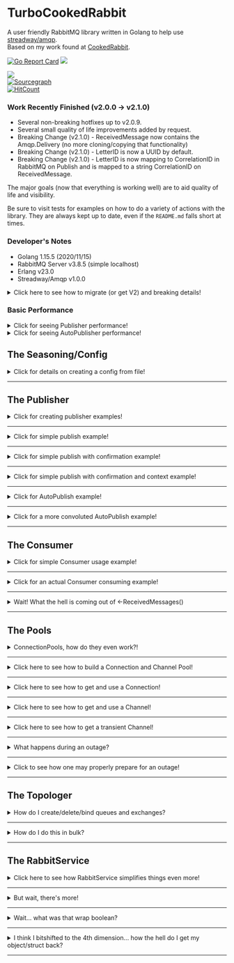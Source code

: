 # TurboCookedRabbit
 A user friendly RabbitMQ library written in Golang to help use <a href="https://github.com/streadway/amqp">streadway/amqp</a>.  
 Based on my work found at [CookedRabbit](https://github.com/houseofcat/RabbitMQ.Core).

[![Go Report Card](https://goreportcard.com/badge/github.com/houseofcat/turbocookedrabbit)](https://goreportcard.com/report/github.com/houseofcat/turbocookedrabbit)
<a title="" target="_blank" href="https://golangci.com/r/github.com/houseofcat/turbocookedrabbit"><img src="https://golangci.com/badges/github.com/houseofcat/turbocookedrabbit.svg"></a>  

<a title="Release" target="_blank" href="https://github.com/houseofcat/turbocookedrabbit/releases"><img src="https://img.shields.io/github/release/houseofcat/turbocookedrabbit.svg?style=flat-square"></a>  
[![Sourcegraph](https://sourcegraph.com/github.com/houseofcat/turbocookedrabbit/-/badge.svg)](https://sourcegraph.com/github.com/houseofcat/turbocookedrabbit?badge)  
[![HitCount](http://hits.dwyl.io/houseofcat/githubcom/houseofcat/turbocookedrabbit.svg)](http://hits.dwyl.io/houseofcat/githubcom/houseofcat/turbocookedrabbit)

### Work Recently Finished (v2.0.0 -> v2.1.0)
 * Several non-breaking hotfixes up to v2.0.9.
 * Several small quality of life improvements added by request.
 * Breaking Change (v2.1.0) - ReceivedMessage now contains the Amqp.Delivery (no more cloning/copying that functionality)
 * Breaking Change (v2.1.0) - LetterID is now a UUID by default.
 * Breaking Change (v2.1.0) - LetterID is now mapping to CorrelationID in RabbitMQ on Publish and is mapped to a string CorrelationID on ReceivedMessage.

The major goals (now that everything is working well) are to aid quality of life and visibility.

Be sure to visit tests for examples on how to do a variety of actions with the library. They are always kept up to date, even if the `README.md` falls short at times.

### Developer's Notes

 * Golang 1.15.5 (2020/11/15)
 * RabbitMQ Server v3.8.5 (simple localhost)
 * Erlang v23.0
 * Streadway/Amqp v1.0.0

<details><summary>Click here to see how to migrate (or get V2) and breaking details!</summary>
<p>

## TO GET (including V2)
`go get -u "github.com/houseofcat/turbocookedrabbit/v2"`  

If I hotfix legacy
`go get -u "github.com/houseofcat/turbocookedrabbit/v1"` 

To continue using legacy up to v1.2.3
`go get -u "github.com/houseofcat/turbocookedrabbit"`  

## TO UPGRADE TO V2
Everything is unified to TCR.  
Convert your imports to a single `"github.com/houseofcat/turbocookedrabbit/v2/pkg/tcr"`.  
And where you have `pools.` or `models.` or `publisher.` or `utils.` replace it with just this `tcr.`

Why am I being so complicated? See below...

### Started Semantic Versioning

 * Separate go.mods.
 * Separate pkgs.

All legacy work will be done with a new module `/v1/pkg/***`.    
All v2 work will be done with a new module `/v2/pkg/tcr`.   

Apologies for all the confusion but if I don't do this, apparently I couldn't use the v2.0.0 tagging system and allow people to `@upgrade`. This is a stupid design choice by the `Go Modules` and was irrevocably harder to get VSCode to understand what the hell I was trying to do and therefore, not shit it's pants.  

Learn more about the fabulous world of PhD's at Google designing things!  
https://blog.golang.org/v2-go-modules  

### Breaking Change Notice (v1.x.x -> v2.0.0)
Decided to opt-in for a near total rewrite. Simpler. Cleaner. Easier to use. The AutoPublish is now using PublishWithConfirmation and so what I now try to emulate is "At Least Once" style of delivery.  

Reason For Rewrite?  
I am better at Golang, in general, and I now have a year of experience using my own software in a production environment. This rewrite has an even stronger auto-recovery mechanism and even harder Publish (PublishWithConfirmation) system. In some ways, performance has significantly increased. In other ways, it sacrified performance for resilience.  

</p>
</details>

### Basic Performance

<details><summary>Click for seeing Publisher performance!</summary>
<p>

Test Settings
```
i7 8700K @ 4.7GHz  
Samsung EVO 970  
RabbitMQ Server 3.8.5 / Erlang 23.0 installed on the same host.    
Single Queue Publish (Without Confirmations)  
Messages Transient Type, 1500-2500 bytes, wrapped themselves, uncompressed.  
100,000 Count Publish Test  
NON-DEBUG
```

```
Benchmark Starts: 2020-07-01 13:01:37.6260111 -0400 EDT m=+0.044880301
Benchmark End: 2020-07-01 13:01:40.6130211 -0400 EDT m=+3.031890301
Messages: 33478.294348 msg/s
```

</p>
</details>

<details><summary>Click for seeing AutoPublisher performance!</summary>
<p>

Test Settings
```
i7 8700K @ 4.7GHz  
Samsung EVO 970  
RabbitMQ Server 3.8.5 / Erlang 23.0 installed on the same host.   
Single Queue Publish (With Confirmations) / Single Consumer  
Messages Durable Type, 1500-2500 bytes, wrapped themselves, uncompressed.  
Two Hour Stress Test, Consumer/Publisher running in tandem.  
DEBUG  
```

```
Failed to Queue For Publishing: 0
Publisher Errors: 0
Messages Published: 25882186
Messages Failed to Publish: 132
Consumer Errors: 0
Messages Acked: 25883360
Messages Failed to Ack: 0
Messages Received: 25883360
Messages Unexpected: 0
Messages Duplicated: 0
PASS
```

AutoPublisher (PublishWithConfirmation) averaged around `3,594.75 msg/s`.  
Consumer averaged around `3,594.91 msg/s`. Probably limited to the AutoPublisher.  

</p>
</details>

## The Seasoning/Config

<p><details><summary>Click for details on creating a config from file!</summary>

The config.json is just a **quality of life** feature. You don't have to use it. I just like how easy it is to change configurations on the fly.

```golang
config, err := tcr.ConvertJSONFileToConfig("testseasoning.json")
```

The full structure `RabbitSeasoning` is available under `pkg/tcr/configs.go`

</p>
</details>

---

## The Publisher

<details><summary>Click for creating publisher examples!</summary>
<p>

Assuming you have a **ConnectionPool** already setup. Creating a publisher can be achieved like so:

```golang
publisher := tcr.NewPublisherFromConfig(Seasoning, ConnectionPool)
```

</p>
</details>

---

<details><summary>Click for simple publish example!</summary>
<p>

Once you have a publisher, you can perform a relatively simple publish.

```golang
letter := tcr.CreateMockLetter(1, "", "TcrTestQueue", nil)
publisher.Publish(letter)
```

This **CreateMockLetter** method creates a simple HelloWorld message letter with no ExchangeName and a QueueName/RoutingKey of `"TcrTestQueue"`. The helper function creates bytes for "h e l l o   w o r l d" as a message body.

The concept of a Letter may seem clunky but the real advantage is async publishing and replay-ability. And you still have `streadway/amqp` to rely on should prefer simple publshing straight to an `amqp.Channel`.

</p>
</details>

---

<details><summary>Click for simple publish with confirmation example!</summary>
<p>

We use PublishWithConfirmation when we want a more resilient publish mechanism. It will wait for a publish confirmation until timeout.

```golang
letter := tcr.CreateMockRandomLetter("TcrTestQueue")
publisher.PublishWithConfirmation(letter, time.Millisecond*500)

WaitLoop:
for {
	select {
	case receipt := <-publisher.PublishReceipts():
		if !receipt.Success {
			// log?
			// requeue?
			// break WaitLoop?
		}
	default:
		time.Sleep(time.Millisecond * 1)
	}
}
```

The default behavior for a RabbitService subscribed to a publisher's PublishReceipts() is to automatically retry `Success == false` receipts with `QueueLetter()`.

</p>
</details>

---

<details><summary>Click for simple publish with confirmation and context example!</summary>
<p>

```golang
ctx, cancel := context.WithTimeout(context.Background(), time.Duration(1)*time.Minute)
letter := tcr.CreateMockRandomLetter("TcrTestQueue")

publisher.PublishWithConfirmationContext(ctx, letter)

WaitLoop:
for {
	select {
	case receipt := <-publisher.PublishReceipts():
		if !receipt.Success {
			// log?
			// requeue?
			// break WaitLoop?
		}
	default:
		time.Sleep(time.Millisecond * 1)
	}
}

cancel()
```
</p>
</details>

---

<details><summary>Click for AutoPublish example!</summary>
<p>

Once you have a publisher, you can perform **StartAutoPublishing**!

```golang
// This tells the Publisher to start reading an **internal queue**, and process Publishing concurrently but with individual RabbitMQ channels.
publisher.StartAutoPublishing()

GetPublishReceipts:
for {
    select {
case receipt := <-publisher.PublishReceipts():
		if !receipt.Success {
			// log?
			// requeue?
			// break WaitLoop?
		}
    default:
        time.Sleep(1 * time.Millisecond)
    }
}
```
Then just invoke QueueLetter to queue up a letter on send. It returns false if it failed to queue up the letter to send. Usually that happens when Shutdown has been called.  

```golang
ok := publisher.QueueLetter(letter) // How simple is that!
```

...or more complex such as...

```golang
for _, letter := range letters {
    if publisher.QueueLetter(letter) {
		//report sucess
	}
}
```

So you can see why we use these message containers called **letter**. The letter has the **body** and **envelope** inside of it. It has everything you need to publish it. Think of it a small, highly configurable, **message body** and the intended **address**. This allows for async replay on failure.

Notice that you don't have anything to do with channels and connections (even on outage)!

</p>
</details>

---

<details><summary>Click for a more convoluted AutoPublish example!</summary>
<p>

Let's say the above example was too simple for you... ...let's up the over engineering a notch on what you can do with AutoPublish.

```golang
publisher.StartAutoPublish() // this will retry based on the Letter.RetryCount passed in.

timer := time.NewTimer(1 * time.Minute) // Stop Listening to notifications after 1 minute.

messageCount = 1000
connectionErrors := 0
successCount := 0
failureCount := 0

ReceivePublishConfirmations:
    for {
        select {
        case <-timer.C:
            break ReceivePublishConfirmations  
        case err := <-connectionPool.Errors():
            if err != nil {
                connectionErrors++ // Count ConnectionPool failures.
            }
            break
    	case publish := <-publisher.PublishReceipts():
            if publish.Success {
                successCount++
            } else {
                failureCount++
            }

            // I am only expecting to publish 1000 messages
            if successCount+failureCount == messageCount { 
                break ReceivePublishConfirmations
            }

            break
        default:
            time.Sleep(1 * time.Millisecond)
            break
        }
    }
```

We have finished our work, we **succeeded** or **failed** to publish **1000** messages. So now we want to shutdown everything!

```golang
publisher.Shutdown(false)
```

</p>
</details>

---

## The Consumer

<details><summary>Click for simple Consumer usage example!</summary>
<p>

Consumer provides a simple Get and GetBatch much like the Publisher has a simple Publish.

```golang
delivery, err := consumer.Get("TcrTestQueue")
```

Exit Conditions:

 * On Error: Error Return, Nil Message Return
 * On Not Ok: Nil Error Return, Nil Message Return
 * On OK: Nil Error Return, Message Returned

We also provide a simple Batch version of this call.


```golang
delivery, err := consumer.GetBatch("TcrTestQueue", 10)
```

Exit Conditions:

 * On Error: Error Return, Nil Messages Return
 * On Not Ok: Nil Error Return, Available Messages Return (0 upto (nth - 1) message)
 * When BatchSize is Reached: Nil Error Return, All Messages Return (n messages)

</p>
</details>

---

<details><summary>Click for an actual Consumer consuming example!</summary>
<p>

Let's start with the ConsumerConfig, and again, the config is just a **quality of life** feature. You don't have to use it.

Here is a **JSON map/dictionary** wrapped in a **ConsumerConfigs**.

```javascript
"ConsumerConfigs": {
	"TurboCookedRabbitConsumer-Ackable": {
		"Enabled": true,
		"QueueName": "TcrTestQueue",
		"ConsumerName": "TurboCookedRabbitConsumer-Ackable",
		"AutoAck": false,
		"Exclusive": false,
		"NoWait": false,
		"QosCountOverride": 100,
		"SleepOnErrorInterval": 0,
		"SleepOnIdleInterval": 0
	}
},
```

And finding this object after it was loaded from a JSON file.

```golang
consumerConfig, ok := config.ConsumerConfigs["TurboCookedRabbitConsumer-AutoAck"]
```

Creating the Consumer from Config after creating a ConnectionPool.

```golang
consumer := consumer.NewConsumerFromConfig(consumerConfig, connectionPool)
```

Then start Consumer?

```golang
consumer.StartConsuming()
```

Thats it! Wait where our my messages?! MY QUEUE IS DRAINING!

Oh, right! That's over here, keeping with the ***out of process design***...

```golang
ConsumeMessages:
    for {
        select {
        case message := <-consumer.Messages():

            requeueError := false
            var err error
            /* Do something with the message! */
            if message.IsAckable { // Message might be Ackable - be sure to check!
                if err != nil {
                    message.Nack(requeueError)
                }

                message.Acknowledge()
            }

        default:
            time.Sleep(100 * time.Millisecond) // No messages == optional nap time.
        }
    }
```

Alternatively you could provide an action for the consumer (this will bypass your internal message buffer).

```golang
consumer.StartConsumingWithAction(
		func(msg *tcr.ReceivedMessage) {
			if err := msg.Acknowledge(); err != nil {
				fmt.Printf("Error acking message: %v\r\n", msg.Body)
			}
		})
```

</p>
</details>

---

<details><summary>Wait! What the hell is coming out of <-ReceivedMessages()</summary>
<p>

Great question. I toyed with the idea of returning Letters like Publisher uses (and I may still at some point) but for now you receive a `tcr.ReceivedMessage`.

***But... why***? Because the payload/data/message body is in there but, more importantly, it contains the means of quickly acking the message! It didn't feel right being merged with a `tcr.Letter`. I may revert and use the base `amqp.Delivery` which does all this and more... I just didn't want users to have to also pull in `streadway/amqp` to simplify their imports. If you were already using it wouldn't be an issue. This design is still being code reviewed in my head.

One of the complexities of RabbitMQ is that you need to Acknowledge off the same Channel that it was received on. That makes out of process designs like mine prone to two things: hackery and/or memory leaks (passing the channels around everywhere WITH messages).

There are two things I **hate** about RabbitMQ
 * Channels close on error.
 * Messages have to be acknowledge on the same channel.

What I have attempted to do is to make your life blissful by not forcing you to deal with it. The rules are still there, but hopefully, I give you the tools to not stress out about it and to simplify **out of process** acknowledgements.

That being said, there is only so much I can hide in my library, which is why I have exposed .Errors(), so that you can code and log accordingly.

```golang
err := consumer.StartConsuming()
// Handle failure to start.

ctx, cancel := context.WithTimeout(context.Background(), time.Duration(1)*time.Minute) // Timeouts

ConsumeMessages:
for {
    select {
    case <-ctx.Done():
        fmt.Print("\r\nContextTimeout\r\n")
        break ConsumeMessages
    case message := <-consumer.ReceivedMessages(): // View Messages
        fmt.Printf("Message Received: %s\r\n", string(message.Body))
    case err := <-consumer.Errors(): // View Consumer errors
        /* Handle */
    case err := <-ConnectionPool.Errors(): // View ConnectionPool errors
        /* Handle */
    default:
        time.Sleep(100 * time.Millisecond)
        break
    }
}
```

Here you may trigger StopConsuming with this

```golang
immediately := false
flushMessages := false
err = consumer.StopConsuming(immediately, flushMessages)
```

But be mindful there are Channel Buffers internally that may be full and goroutines waiting to add even more.

I have provided some tools that can be used to help with this. You will see them sprinkled periodically through my tests.

```golang
consumer.FlushStop() // could have been called more than once.
consumer.FlushErrors() // errors can quickly build up if you stop listening to them
consumer.FlushMessages() // lets say the ackable messages you have can't be acked and you just need to flush them all out of memory
```

Becareful with `FlushMessages()`. If you are `autoAck = true` and receiving ackAble messages, this is not safe. You will **wipe them from your memory** and ***they are not still in the original queue!*** If you were using manual ack, i.e. `autoAck = false` then you are free to do so safely. Your next consumer will pick up where you left off.

Here I demonstrate a very busy ***ConsumerLoop***. Just replace all the counter variables with logging and then an action performed with the message and this could be a production microservice loop.

```golang
ConsumeLoop:
	for {
		select {
		case <-timeOut:
			break ConsumeLoop
		case receipt := <-publisher.PublishReceipts():
			if receipt.Success {
				fmt.Printf("%s: Published Success - LetterID: %d\r\n", time.Now(), receipt.LetterID)
				messagesPublished++
			} else {
				fmt.Printf("%s: Published Failed Error - LetterID: %d\r\n", time.Now(), receipt.LetterID)
				messagesFailedToPublish++
			}
		case err := <-ConnectionPool.Errors():
			fmt.Printf("%s: ConnectionPool Error - %s\r\n", time.Now(), err)
			connectionPoolErrors++
		case err := <-consumer.Errors():
			fmt.Printf("%s: Consumer Error - %s\r\n", time.Now(), err)
			consumerErrors++
		case message := <-consumer.ReceivedMessages():
			messagesReceived++
			fmt.Printf("%s: ConsumedMessage\r\n", time.Now())
			go func(msg *tcr.ReceivedMessage) {
				err := msg.Acknowledge()
				if err != nil {
					fmt.Printf("%s: AckMessage Error - %s\r\n", time.Now(), err)
					messagesFailedToAck++
				} else {
					fmt.Printf("%s: AckMessaged\r\n", time.Now())
					messagesAcked++
				}
			}(message)
		default:
			time.Sleep(100 * time.Millisecond)
		}
	}
```


</p>
</details>

---

## The Pools

<details><summary>ConnectionPools, how do they even work?!</summary>
<p>

ChannelPools have been removed for simplification. Unfortunately for the ConnectionPool, there is still a bit of complexity here. If you have one Connection, I generally recommend around 5 Channels to be built on top of each connection. Your mileage may vary so be sure to test!

Ex.) ConnectionCount: 5 => ChannelCount: 25  

I allow most features to be configurable via PoolConfig.  

```javascript
"PoolConfig": {
	"URI": "amqp://guest:guest@localhost:5672/",
	"ConnectionName": "TurboCookedRabbit",
	"SleepOnErrorInterval": 100,
	"MaxCacheChannelCount": 50,
	"MaxConnectionCount": 10,
	"Heartbeat": 30,
	"ConnectionTimeout": 10,
	"TLSConfig": {
		"EnableTLS": false,
		"PEMCertLocation": "test/catest.pem",
		"LocalCertLocation": "client/cert.ca",
		"CertServerName": "hostname-in-cert"
	}
}
```

There is a chance for a pause/delay/lag when there are no Connections/Channels available. High performance on your system may require fine tuning and benchmarking. The thing is though, you can't just add Connections and Channels evenly. Connections, server side, are not an infinite resource (channel construction/destruction isn't really either!). You can't keep just adding connections though so I alleviate that by keeping them cached/pooled for you.

The following code demonstrates one super important part with ConnectionPools: **flag erred Channels**. RabbitMQ server closes Channels on error, meaning this little guy is dead. You normally won't know it's dead until the next time you use it - and that can mean messages lost. By flagging the channel as having had an error, when returning it, we process the dead channel and attempt replace it.

```golang
// Publish sends a single message to the address on the letter using a cached ChannelHost.
// Subscribe to PublishReceipts to see success and errors.
// For proper resilience (at least once delivery guarantee over shaky network) use PublishWithConfirmation
func (pub *Publisher) Publish(letter *Letter, skipReceipt bool) {

	chanHost := pub.ConnectionPool.GetChannelFromPool()

	err := chanHost.Channel.Publish(
		letter.Envelope.Exchange,
		letter.Envelope.RoutingKey,
		letter.Envelope.Mandatory,
		letter.Envelope.Immediate,
		amqp.Publishing{
			ContentType:  letter.Envelope.ContentType,
			Body:         letter.Body,
			Headers:      amqp.Table(letter.Envelope.Headers),
			DeliveryMode: letter.Envelope.DeliveryMode,
		},
	)

	if !skipReceipt {
		pub.publishReceipt(letter, err)
	}

	pub.ConnectionPool.ReturnChannel(chanHost, err != nil)
}
```

</p>
</details>

---

<details><summary>Click here to see how to build a Connection and Channel Pool!</summary>
<p>

Um... this is the easy relatively easy to do with configs.

```golang
cp, err := tcr.NewConnectionPool(Seasoning.PoolConfig)
if err != nil {
	// blow up
}
```

</p>
</details>

---

<details><summary>Click here to see how to get and use a Connection!</summary>
<p>

This isn't really necessary to use `amqp.Connection` directly in my library, but you are free to do so.

```golang
connHost, err := ConnectionPool.GetConnection()
channel, err := connHost.Connection.Channel()
if err != nil {
	ConnectionPool.ReturnConnection(connHost, true)
}
ConnectionPool.ReturnConnection(connHost, false)
```

This ChannelHost is like a wrapper around the AmqpChannel that adds a few features like Errors and ReturnMessages. You also don't have to use my Publisher, Consumer, and Topologer, or RabbitService. You can use the ConnectionPool by itself if you just like the idea of backing your already existing code behind a ConnectionPool that has recovery and TCP socket load balancing!

The Publisher/Consumer/Topologer all use code similar to this and should help provide a simple understanding of the ConnectionPool.

```golang
chanHost := ConnectionPool.GetChannelFromPool()
err := chanHost.Channel.Publish(
		exchangeName,
		routingKey,
		mandatory,
		immediate,
		amqp.Publishing{
			ContentType: contentType,
			Body:        body,
		},
    )
ConnectionPool.ReturnChannel(chanHost, err != nil)
```

</p>
</details>

---

<details><summary>Click here to see how to get and use a Channel!</summary>
<p>

```golang
chanHost := ConnectionPool.GetChannelFromPool()

ConnectionPool.ReturnChannel(chanHost, false)
```

This ChannelHost is like a wrapper around the AmqpChannel that adds a few features like Errors and ReturnMessages. You also don't have to use my Publisher, Consumer, and Topologer, or RabbitService. You can use the ConnectionPool yourself if you just like the idea of backing your already existing code behind a ConnectionPool that has recovery and TCP socket load balancing!

The Publisher/Consumer/Topologer all use code similar to this!

```golang
chanHost := ConnectionPool.GetChannelFromPool()
err := chanHost.Channel.Publish(
		exchangeName,
		routingKey,
		mandatory,
		immediate,
		amqp.Publishing{
			ContentType: contentType,
			Body:        body,
		},
    )
ConnectionPool.ReturnChannel(chanHost, err != nil)
```

</p>
</details>

---

<details><summary>Click here to see how to get a transient Channel!</summary>
<p>

This should look like pretty standard RabbitMQ code once you get a normal `amqp.Channel` out.

```golang
ackable := true
channel := ConnectionPool.GetTransientChannel(ackable)
defer channel.Close() // remember to close when you are done!
```

</p>
</details>

---

<details><summary>What happens during an outage?</summary>
<p>

You will get errors performing actions. You indicate to the library your action failed, `err != nil`, and we will try restoring connectivity for you.

</p>
</details>

---

<details><summary>Click to see how one may properly prepare for an outage!</summary>
<p>

Observe a retry publish strategy with the following code example:

```golang
cp, err := tcr.NewConnectionPool(Seasoning.PoolConfig)
if err != nil {
	// blow up
}

iterations := 0
retryCount := 10

for iterations < retryCount {

	chanHost := ConnectionPool.GetChannelFromPool() // we are always getting channels on each publish

	letter := tcr.CreateMockRandomLetter("TcrTestQueue")

	err := chanHost.Channel.Publish(
		letter.Envelope.Exchange,
		letter.Envelope.RoutingKey,
		letter.Envelope.Mandatory,
		letter.Envelope.Immediate,
		amqp.Publishing{
			ContentType: letter.Envelope.ContentType,
			Body:        letter.Body,
		},
	)

	if err == nil {
		ConnectionPool.ReturnChannel(chanHost, false) // we are always returning the channels
		break 
	}

	ConnectionPool.ReturnChannel(chanHost, true) // we are always returning the channels
	time.Sleep(10 * time.Second)
	iterations++

	if iterations == 10 {
		break
	}
}

cp.Shutdown()
```

You can create publishing tests in loops while manually shutting down the RabbitMQ connections! This is great for chaos engineering testing!  

Severing all connections:  
`C:\Program Files\RabbitMQ Server\rabbitmq_server-3.8.5\sbin>rabbitmqctl.bat close_all_connections "suck it, trebek"`  

SleepOnErrorInterval aids in slowing the system down when errors are occurring. Stops you from rapidly taking down your RabbitMQ nodes when they are experiencing issues.

```javascript
"PoolConfig": {
	"URI": "amqp://guest:guest@localhost:5672/",
	"ConnectionName": "TurboCookedRabbit",
	"SleepOnErrorInterval": 100,
	"MaxCacheChannelCount": 50,
	"MaxConnectionCount": 10,
	"Heartbeat": 30,
	"ConnectionTimeout": 10,
	"TLSConfig": {
		"EnableTLS": false,
		"PEMCertLocation": "test/catest.pem",
		"LocalCertLocation": "client/cert.ca",
		"CertServerName": "hostname-in-cert"
	}
},
```

</p>
</details>

---

## The Topologer

<details><summary>How do I create/delete/bind queues and exchanges?</summary>
<p>

Coming from plain `streadway/amqp` there isn't too much to it. Call the right method with the right parameters.

I have however integrated those relatively painless methods now with a ConnectionPool and added a `TopologyConfig` for a JSON style of batch topology creation/binding. The real advantages here is that I allow things in bulk and allow you to build topology from a **topology.json** file.

Creating an Exchange with a `tcr.Exchange`

```golang
err := top.CreateExchangeFromConfig(exchange) // tcr.Exchange
if err != nil {
    return err
}
```

Or if you prefer it more manual:

```golang
exchangeName := "FancyName"
exchangeType := "fanout"
passiveDeclare, durable, autoDelete, internal, noWait := false, true, false, false, false

err := top.CreateExchange(exchangeName, exchangeType, passiveDeclare, durable, autoDelete, internal, noWait, nil)
if err != nil {
    return err
}
```

Creating an Queue with a `tcr.Queue`

```golang
err := top.CreateQueueFromConfig(queue) // tcr.Queue
if err != nil {
    return err
}
```

Or, again, if you prefer it more manual:

```golang
queueName := "FancyQueueName"
passiveDeclare, durable, autoDelete, exclusive, noWait := false, true, false, false, false

err := top.CreateQueue(queueName, passiveDeclare, durable, autoDelete, exclusive, noWait, nil)
if err != nil {
    return err
}
```

</p>
</details>

---

<details><summary>How do I do this in bulk?</summary>
<p>

Here I demonstrate the Topology as JSON (full sample is checked in as `testtopology.json`)

```javascript
{
	"Exchanges": [
		{
			"Name": "MyTestExchangeRoot",
			"Type": "direct",
			"PassiveDeclare": false,
			"Durable": true,
			"AutoDelete": false,
			"InternalOnly": false,
			"NoWait": false
		},
		{
			"Name": "MyTestExchange.Child01",
			"Type": "direct",
			"PassiveDeclare": false,
			"Durable": true,
			"AutoDelete": false,
			"InternalOnly": false,
			"NoWait": false
		},
		{
			"Name": "MyTestExchange.Child02",
			"Type": "direct",
			"PassiveDeclare": false,
			"Durable": true,
			"AutoDelete": false,
			"InternalOnly": false,
			"NoWait": false
		}
	],
	"Queues": [
		{
			"Name": "QueueAttachedToRoot",
			"PassiveDeclare": false,
			"Durable": true,
			"AutoDelete": false,
			"Exclusive": false,
			"NoWait": false
		},
		{
			"Name": "QueueAttachedToExch01",
			"PassiveDeclare": false,
			"Durable": true,
			"AutoDelete": false,
			"Exclusive": false,
			"NoWait": false
		},
		{
			"Name": "QueueAttachedToExch02",
			"PassiveDeclare": false,
			"Durable": true,
			"AutoDelete": false,
			"Exclusive": false,
			"NoWait": false
		}
	],
	"QueueBindings": [
		{
			"QueueName": "QueueAttachedToRoot",
			"ExchangeName": "MyTestExchangeRoot",
			"RoutingKey": "RoutingKeyRoot",
			"NoWait": false
		},
		{
			"QueueName": "QueueAttachedToExch01",
			"ExchangeName": "MyTestExchange.Child01",
			"RoutingKey": "RoutingKey1",
			"NoWait": false
		},
		{
			"QueueName": "QueueAttachedToExch02",
			"ExchangeName": "MyTestExchange.Child02",
			"RoutingKey": "RoutingKey2",
			"NoWait": false
		}
	],
	"ExchangeBindings": [
		{
			"ExchangeName": "MyTestExchange.Child01",
			"ParentExchangeName": "MyTestExchangeRoot",
			"RoutingKey": "ExchangeKey1",
			"NoWait": false
		},
		{
			"ExchangeName": "MyTestExchange.Child02",
			"ParentExchangeName": "MyTestExchange.Child01",
			"RoutingKey": "ExchangeKey2",
			"NoWait": false
		}
	]
}
```

I have provided a helper method for turning it into a TopologyConfig.

```golang
topologyConfig, err := tcr.ConvertJSONFileToTopologyConfig("testtopology.json")
```

Creating a simple and shareable ConnectionPool.

```golang
cp, err := tcr.NewConnectionPool(Seasoning.PoolConfig)
```

Using the ConnectionPool to create our Topologer.

```golang
topologer := tcr.NewTopologer(cp)
```

Assuming you have a blank slate RabbitMQ server, this shouldn't error out as long as you can connect to it.

```golang
ignoreErrors := false
err = topologer.BuildToplogy(topologyConfig, ignoreErrors)
```

Fin.

That's it really. In the future I will have more features. Just know that I think you can export your current Server configuration from the Server itself.

</p>
</details>

---

## The RabbitService

<details><summary>Click here to see how RabbitService simplifies things even more!</summary>
<p>

Here I demonstrate the steps of loading the JSON configuration and creating a new RabbitService!

```golang
service, err := tcr.NewRabbitService(Seasoning, "", "", nil, nil)
```

or with encryption/salt added  

```golang
service, err := tcr.NewRabbitService(Seasoning, "PasswordyPassword", "SaltySalt", nil, nil)
```  

optionally providing actions for processing errors and publish receipts

```golang
service, err := tcr.NewRabbitService(
    Seasoning,
    "PasswordyPassword",
    "SaltySalt",
	processPublishReceipts, //func(*PublishReceipt)
	processError) //func(error)
```

RabbitService provides default behaviors for these functions when they are `nil`. On Error for example, we write to console. On PublishReceipts that are unsuccesful, we requeue the message for Publish on your behalf using the AutoPublisher.

The service has direct access to a Publisher and Topologer

```golang
rs.Topologer.CreateExchangeFromConfig(exchange)
skipReceipt := true
rs.Publisher.Publish(letter, skipReceipt)
```

The consumer section is more complicated but I read the map of consumers that were in config and built them out for you to use when ready:

```golang
var consumer *consumer.Consumer
consumer, err := rs.GetConsumer("MyConsumer")
consumer.StartConsuming()
```

And don't forget to subscribe to **ReceivedMessages()** when using **StartConsuming()** to actually get them out of the internal buffer!

</p>
</details>

---

<details><summary>But wait, there's more!</summary>
<p>

The service allows JSON Marshalling, Argon2 hashing, Aes-128/192/256 bit encryption, and GZIP/ZSTD compression.  
***Note: ZSTD is from 3rd party library and it's working but in Beta - if worried use the standard vanilla GZIP.***

Setting Up Hashing (required for Encryption):
```golang
password := "SuperStreetFighter2Turbo"
salt := "MBisonDidNothingWrong"

Service.SetHashForEncryption(password, salt)
```

The password/passphrase is your responsibility on keeping it safe. I recommend a Key Vault of some flavor.

We set the **HashKey** internally to the Service so you can do seamless encryption during Service.Publish and what you have in the corresponding **Configs** added to **RabbitSeasoning**. Here are some decent settings for Argon2 hashing.

```javascript
"EncryptionConfig" : {
	"Enabled": true,
	"Type": "aes",
	"TimeConsideration": 1,
	"MemoryMultiplier": 64,
	"Threads": 2
},
"CompressionConfig": {
	"Enabled": true,
	"Type": "gzip"
},
```

And all of this is built-in into the Service level Publisher.

Here are some examples...

JSON Marshalled Data Example:
```golang
Service.Config.EncryptionConfig.Enabled = false
Service.Config.CompressionConfig.Enabled = false

wrapData := false
data := interface{}
err := Service.Publish(data, "MyExchange", "MyQueue", wrapData)
if err != nil {
	
}
```
Isn't that easy?

Let's add compression!

 1. Marshal interface{} into bytes.
 2. Compress bytes.
 3. Publish.

```golang
Service.Config.EncryptionConfig.Enabled = false
Service.Config.CompressionConfig.Enabled = true
Service.Config.CompressionConfig.Type = "gzip"

wrapData := false
data := interface{}
err := Service.Publish(data, "MyExchange", "MyQueue", wrapData)
if err != nil {
	
}
```

To reverse it into a struct!

 * Consume Message (get your bytes)
 * Decompress Bytes (with matching type)
 * Unmarshal bytes to your struct!
 * Profit!

What about Encryption?

Well if you are following my config example, we will encrypt using a SymmetricKey / AES-256 bit, with nonce and a salty 32-bit HashKey from Argon2.

```golang
Service.Config.EncryptionConfig.Enabled = true
Service.Config.CompressionConfig.Enabled = false

wrapData := false
data := interface{}
err := Service.Publish(data, "MyExchange", "MyQueue", wrapData)
if err != nil {
	
}
```

Boom, finished! That's it. You have encrypted your entire payload in the queue. Nobody can read it without your passphrase and salt.

So to reverse it into a struct, you need to:

 * Consume Message (get your bytes)
 * Decrypt Bytes (with matching type)
 * Unmarshal bytes to your struct!
 * Profit!

 What about Comcryption (a word I just made up)?

 Good lord, fine!

The steps this takes is this:
  1. Marshal interface{} into bytes.
  2. Compress bytes.
  3. Encrypt bytes.
  4. Publish.

 ```golang
Service.Config.EncryptionConfig.Enabled = true
Service.Config.CompressionConfig.Enabled = true

wrapData := false
data := interface{}
err := Service.Publish(data, "MyExchange", "MyQueue", wrapData)
if err != nil {
	
}
```

So to reverse comcryption, you need to:

 * Consume Message (get your bytes)
 * Decrypt Bytes (with matching type)
 * Decompress bytes (with matching type)
 * Unmarshal bytes to your struct!

Depending on your payloads, if it's tons of random bytes/strings, compression won't do much for you - probably even increase size. AES encryption only adds little byte size overhead for the nonce I believe.

Here is a possible ***good*** use case for comcryption. It is a beefy 5KB+ JSON string of dynamic, but not random, sensitive data. Quite possibly PII/PCI user data dump. Think list of Credit Cards, Transactions, or HIPAA data. Basically anything you would see in GDPR bingo!

So healthy sized JSONs generally compress well ~ 85-97% at times.
If it's sensitive, it needs to be encrypted.
Smaller (compressed) bytes encrypt faster.
Comcryption!

So what's the downside? It's slow, might need tweaking still... but ***it's slow***. At least compared to plain publishing.

 ### SECURITY WARNING
 
 This doesn't really apply to my use cases, however, some forms of deflate/gzip, combined with some protocols, created a vulnerability by compressing and then encrypting. 

 I would be terrible if I didn't make you aware of CRIME and BREACH attacks.
 https://crypto.stackexchange.com/questions/29972/is-there-an-existing-cryptography-algorithm-method-that-both-encrypts-and-comp/29974#29974

So you can choose wisely :)

</p>
</details>

---

<details><summary>Wait... what was that wrap boolean?</summary>
<p>

I knew I forgot something!

Consider the following example, here we are performing Comcryption.

```golang
Service.Config.EncryptionConfig.Enabled = true
Service.Config.CompressionConfig.Enabled = true

wrapData := false
data := interface{}
err := Service.Publish(data, "MyExchange", "MyQueue", wrapData)
if err != nil {
	
}
```

The problem here is that the message could leave you blinded by the dark! I tried to enhance this process, by wrapping your bits.  
If you wrap your message, it is always of type **tcr.WrappedBody** coming back out.  

The following change (with the above code)...

```golang
wrapData = true
```

...produces this message wrapper.

```javascript
{
	"LetterID": 0,
	"Body": {
		"Encrypted": true,
		"EncryptionType": "aes",
		"Compressed": true,
		"CompressionType": "gzip",
		"UTCDateTime": "2019-09-22T19:13:55Z",
		"Data": "+uLJxH1YC1u5KzJUGTImKcaTccSY3gXsMaCoHneJDF+9/9JDaX/Fort92w8VWyTiKqgQj+2gqIaAXyHwFObtjL3RAxTn5uF/QIguvuZ+/2X8qn/+QDByuCY3qkRKu3HHzmwd+GPfgNacyaQgS2/hD2uoFrwR67W332CHWA=="
	}
}
```

You definitely can't tell this is M. Bison's Social Security Number, but can see the **metadata**.

The idea around this *metadata* is that it could help identify when a passphrase was used to create this, then you can determine which key was live based on ***UTCDateTime***. This means that you have to work out key rotations from your end of things.

The inner Data deserializes to **[]byte**, which means based on a consumed **tcr.WrappedBody**, you know immediately if it is a compressed, encrypted, or just a JSON []byte.

</p>
</details>

---

<details><summary>I think I bitshifted to the 4th dimension... how the hell do I get my object/struct back?</summary>
<p>

I am going to assume we are Comcrypting, so adjust this example to your needs

First we get our data out of a Consumer, once we have a **tcr.Body.Data** []byte, we can begin reversing it.

```golang
var json = jsoniter.ConfigFastest // optional - can use built-in json if you prefer

message := <-consumer.Messages() // get comprypted message

wrappedBody := &tcr.WrappedBody{}
err = json.Unmarshal(message.Body, wrappedBody) // unmarshal as ModdedLetter
if err != nil {
	// I probably have a bug.
}

buffer := bytes.NewBuffer(wrappedBody.Body.Data)

// Helper function to get the original data (pre-wrapped) out based on current service settings.
// You would have to remember to write a decompress/decrypt step without this for comcrypted messages.
err = tcr.ReadPayload(buffer, Service.Config.CompressionConfig, Service.Config.EncryptionConfig)
if err != nil {
	// I probably have a bug.
}

myStruct := &MyStruct{}
err = json.Unmarshal(buffer.Bytes(), myStruct) // unmarshal as actual type!
if err != nil {
	// You probably have a bug!
}
```

</p>
</details>

---
